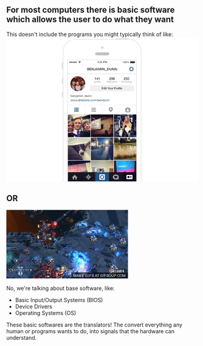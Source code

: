 ## For most computers there is basic software which allows the user to do what they want

This doesn't include the programs you might typically think of like:
![instagram](assets/instagram.gif)
## OR
![starcraft](assets/starcraft.gif)

No, we're talking about base software, like:

- Basic Input/Output Systems (BIOS)
- Device Drivers
- Operating Systems (OS)

These basic softwares are the translators! The convert everything any human or programs wants to do, into signals that the hardware can understand. 
